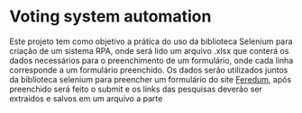 # Voting system automation
Este projeto tem como objetivo a prática do uso da biblioteca Selenium para criação de um sistema RPA, onde será lido um arquivo .xlsx que conterá os dados necessários para o preenchimento de um formulário, onde cada linha corresponde a um formulário preenchido. Os dados serão utilizados juntos da biblioteca selenium para preencher um formulário do site [Feredum](https://ferendum.com/pt/), após preenchido será feito o submit e os links das pesquisas deverão ser extraidos e salvos em um arquivo a parte
